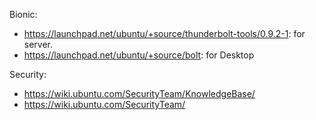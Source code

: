 
Bionic:

* https://launchpad.net/ubuntu/+source/thunderbolt-tools/0.9.2-1: for server.
* https://launchpad.net/ubuntu/+source/bolt: for Desktop

Security:
* https://wiki.ubuntu.com/SecurityTeam/KnowledgeBase/
* https://wiki.ubuntu.com/SecurityTeam/